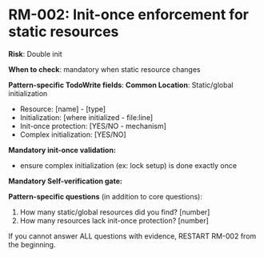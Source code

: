 # RM-002: Init-once enforcement for static resources

**Risk**: Double init

**When to check**: mandatory when static resource changes

**Pattern-specific TodoWrite fields**:
**Common Location**: Static/global initialization


- Resource: [name] - [type]
- Initialization: [where initialized - file:line]
- Init-once protection: [YES/NO - mechanism]
- Complex initialization: [YES/NO]

**Mandatory init-once validation:**
- ensure complex initialization (ex: lock setup) is done exactly once

**Mandatory Self-verification gate:**

**Pattern-specific questions** (in addition to core questions):
  1. How many static/global resources did you find? [number]
  2. How many resources lack init-once protection? [number]

If you cannot answer ALL questions with evidence, RESTART RM-002 from the beginning.
